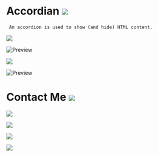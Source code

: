# Accordian ![](https://img.shields.io/badge/Accordian-JS-green)

``` An accordion is used to show (and hide) HTML content.```

![](https://img.shields.io/badge/Preview-1-JS)

![Preview](./Image/accordian.png)

![](https://img.shields.io/badge/Preview-2-JS)

![Preview](./Image/accordian-2.png)


# Contact Me ![](https://img.shields.io/badge/Feel%20free-to%20connect-blue)

[![](https://img.shields.io/badge/Instagram-Follow-blue)](https://www.instagram.com/abhishekaslk/)

[![](https://img.shields.io/badge/Twitter-Follow-yellowgreen)](https://twitter.com/AbhishekASLK)

[![](https://img.shields.io/badge/GitHub-Follow-lightgrey)](https://github.com/AbhishekASLK)

[![](https://img.shields.io/badge/Linkedin-Follow-blue)](https://www.linkedin.com/in/abhishekaslk/)

